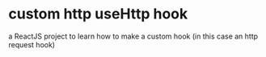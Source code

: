 # custom http useHttp hook
a ReactJS project to learn how to make a custom hook (in this case an http request hook)
